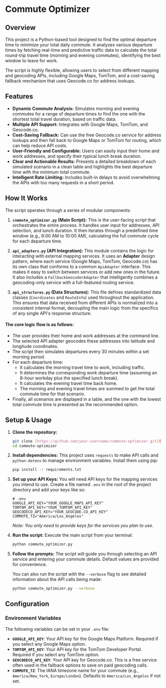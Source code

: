 # Commute Optimizer

## Overview

This project is a Python-based tool designed to find the optimal departure time to minimize your total daily commute. It analyzes various departure times by fetching real-time and predictive traffic data to calculate the total round-trip travel time (morning and evening commutes), identifying the best window to leave for work.

The script is highly flexible, allowing users to select from different mapping and geocoding APIs, including Google Maps, TomTom, and a cost-saving fallback mechanism that uses Geocode.co for address lookups.

## Features

* **Dynamic Commute Analysis:** Simulates morning and evening commutes for a range of departure times to find the one with the shortest total travel duration, based on traffic data.
* **Multiple API Support:** Integrates with Google Maps, TomTom, and Geocode.co.
* **Cost-Saving Fallback:** Can use the free Geocode.co service for address lookups and then fall back to Google Maps or TomTom for routing, which can help reduce API costs.
* **User-Friendly and Configurable:** Users can easily input their home and work addresses, and specify their typical lunch break duration.
* **Clear and Actionable Results:** Presents a detailed breakdown of each simulated scenario in a clean table and highlights the best departure time with the minimum total commute.
* **Intelligent Rate Limiting:** Includes built-in delays to avoid overwhelming the APIs with too many requests in a short period.

## How It Works

The script operates through a series of modular components:

1.  **`commute_optimizer.py` (Main Script):** This is the user-facing script that orchestrates the entire process. It handles user input for addresses, API selection, and lunch duration. It then iterates through a predefined time window (e.g., 6:00 AM to 10:00 AM), calculating the full commute cycle for each departure time.

2.  **`api_adapters.py` (API Integration):** This module contains the logic for interacting with external mapping services. It uses an **Adapter** design pattern, where each service (Google Maps, TomTom, Geocode.co) has its own class that conforms to a common `ApiAdapter` interface. This makes it easy to switch between services or add new ones in the future. It also includes a `FallbackGeocoderAdapter` that intelligently combines a geocoding-only service with a full-featured routing service.

3.  **`api_structures.py` (Data Structures):** This file defines standardized data classes (`Coordinates` and `RouteInfo`) used throughout the application. This ensures that data received from different APIs is normalized into a consistent internal format, decoupling the main logic from the specifics of any single API's response structure.

#### The core logic flow is as follows:
* The user provides their home and work addresses at the command line.
* The selected API adapter geocodes these addresses into latitude and longitude coordinates.
* The script then simulates departures every 30 minutes within a set morning period.
* For each departure time:
    * It calculates the morning travel time to work, including traffic.
    * It determines the corresponding work departure time (assuming an 8-hour workday plus the specified lunch break).
    * It calculates the evening travel time back home.
    * The morning and evening travel times are summed to get the total commute time for that scenario.
* Finally, all scenarios are displayed in a table, and the one with the lowest total commute time is presented as the recommended option.

## Setup & Usage

1.  **Clone the repository:**
    ```bash
    git clone [https://github.com/your-username/commute-optimizer.git](https://github.com/your-username/commute-optimizer.git)
    cd commute-optimizer
    ```

2.  **Install dependencies:**
    This project uses `requests` to make API calls and `python-dotenv` to manage environment variables. Install them using pip:
    ```bash
    pip install -r requirements.txt
    ```

3.  **Set up your API Keys:**
    You will need API keys for the mapping services you intend to use. Create a file named `.env` in the root of the project directory and add your keys like so:

    ```
    # .env
    GOOGLE_API_KEY="YOUR_GOOGLE_MAPS_API_KEY"
    TOMTOM_API_KEY="YOUR_TOMTOM_API_KEY"
    GEOCODECO_API_KEY="YOUR_GEOCODE.CO_API_KEY"
    COMMUTE_TZ="America/Los_Angeles"
    ```
    *Note: You only need to provide keys for the services you plan to use.*

4.  **Run the script:**
    Execute the main script from your terminal:
    ```bash
    python commute_optimizer.py
    ```

5.  **Follow the prompts:**
    The script will guide you through selecting an API service and entering your commute details. Default values are provided for convenience.

    You can also run the script with the `--verbose` flag to see detailed information about the API calls being made:
    ```bash
    python commute_optimizer.py --verbose
    ```

## Configuration

### Environment Variables

The following variables can be set in your `.env` file:

* **`GOOGLE_API_KEY`**: Your API key for the Google Maps Platform. Required if you select any Google Maps option.
* **`TOMTOM_API_KEY`**: Your API key for the TomTom Developer Portal. Required if you select any TomTom option.
* **`GEOCODECO_API_KEY`**: Your API key for Geocode.co. This is a free service often used in the fallback options to save on paid geocoding calls.
* **`COMMUTE_TZ`**: The IANA timezone name for your commute (e.g., `America/New_York`, `Europe/London`). Defaults to `America/Los_Angeles` if not set.
